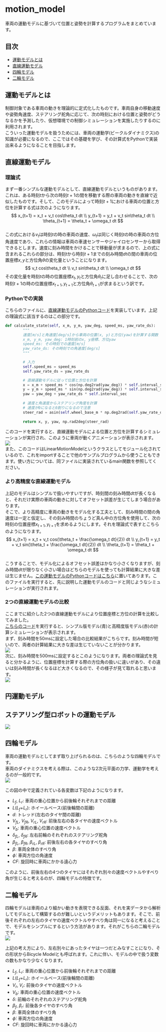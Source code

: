 # motion_model
車両の運動モデルに基づいて位置と姿勢を計算するプログラムをまとめています。  

## 目次
* [運動モデルとは](#運動モデルとは)
* [直線運動モデル](#直線運動モデル)
* [四輪モデル](#四輪モデル)
* [二輪モデル](#二輪モデル)

## 運動モデルとは
制御対象である車両の動きを理論的に定式化したものです。車両自身の移動速度や姿勢角速度、ステアリング舵角に応じて、次の時刻における位置と姿勢がどうなるかを予測したり、仮想環境での制御シミュレーションを実施したりするのに利用されます。  
こういった運動モデルを扱うためには、車両の運動学(ビークルダイナミクス)の知識が必要になるので、ここではその基礎を学び、その計算式をPythonで実装出来るようになることを目指します。 

## 直線運動モデル
### 理論式
まず一番シンプルな運動モデルとして、直線運動モデルというものがあります。これは、ある時刻$t$から次の時刻$t+1$の間を移動する際の車両の動きを直線で近似したものです。そして、このモデルによって時刻$t+1$における車両の位置と方位を計算する式は次のようになります。  
$$
x_{t+1} = x_t + v_t cos\theta_t dt \\
y_{t+1} = y_t + v_t sin\theta_t dt \\
\theta_{t+1} = \theta_t + \omega_t dt
$$  
この式における$v_t$は時刻$t$の時の車両の速度、$\omega_t$は同じく時刻$t$の時の車両の方位角速度であり、これらの情報は車両の車速センサーやジャイロセンサーから取得できるとします。速度に刻み時間をかけることで移動量が求まるので、上の式に含まれるこれらの部分は、時刻$t$から時刻$t+1$までの刻み時間$dt$の間の車両の位置座標$x, y$と方位角$\theta$の変化量ということになります。  
$$
v_t cos\theta_t dt \\
v_t sin\theta_t dt \\
\omega_t dt
$$
その変化量を時刻$t$の時の位置座標$x_t, y_t$と方位角$\theta_t$に足し合わせることで、次の時刻$t+1$の時の位置座標$x_{t+1}, y_{t+1}$と方位角$\theta_{t+1}$が求まるという訳です。  

### Pythonでの実装
こちらのファイルに、[直線運動モデルのPythonコード](/motion_model/linear_motion/linear_motion_model.py)を実装しています。上記の理論式に該当するのはこの部分です。  
```python
def calculate_state(self, x_m, y_m, yaw_deg, speed_ms, yaw_rate_ds):
        """
        速度[m/s]と角速度[deg/s]から車両の位置(x, y)と方位(yaw)を計算する関数
        x_m, y_m, yaw_deg: 1時刻前のx, y座標、方位yaw
        speed_ms: その時刻での速度[m/s]
        yaw_rate_ds: その時刻での角速度[deg/s]
        """

        # 入力
        self.speed_ms = speed_ms
        self.yaw_rate_ds = yaw_rate_ds

        # 直線運動モデルに従って位置と方位を計算
        x = x_m + speed_ms * cos(np.deg2rad(yaw_deg)) * self.interval_sec
        y = y_m + speed_ms * sin(np.deg2rad(yaw_deg)) * self.interval_sec
        yaw = yaw_deg + yaw_rate_ds * self.interval_sec
        
        # 速度と角速度からステアリング角度を計算
        # 速度が0になると0割りになるので注意
        steer_rad = asin(self.wheel_base_m * np.deg2rad(self.yaw_rate_ds)/self.speed_ms)
        
        return x, y, yaw, np.rad2deg(steer_rad)
```
このコードを実行すると、直線運動モデルによる位置と方位を計算するシミュレーションが実行され、このように車両が動くアニメーションが表示されます。  
![](/images/linear_motion_model_simulation.png)  
また、このコードはLinearMotionModelというクラスとしてモジュール化されているので、これをimportすることで他のサンプルプログラムから使うこともできます。使い方については、同ファイルに実装されているmain関数を参照してください。  

### より高精度な直線運動モデル
上記のモデルはシンプルで扱いやすいですが、時刻間の刻み時間$dt$が長くなると、それだけ実際の車両の動きに対してオフセット誤差が生じてしまう場合があります。  
そこで、より高精度に車両の動きをモデル化する工夫として、刻み時間の間の角速度は一定と仮定し、その刻み時間のちょうど真ん中の方位角を使用して、次の時刻の位置座標$x_{t+1}, y_{t+1}$を求めるようにします。それを理論式で表すとこちらのようになります。  
$$
x_{t+1} = x_t + v_t cos(\theta_t + \frac{\omega_t dt}{2}) dt \\
y_{t+1} = y_t + v_t sin(\theta_t + \frac{\omega_t dt}{2}) dt \\
\theta_{t+1} = \theta_t + \omega_t dt
$$  
こうすることで、モデル化によるオフセット誤差はかなり小さくなりますが、刻み時間$dt$が限りなく小さい場合はどちらのモデルを使っても計算結果に大きな差は生じません。[この運動モデルのPythonコードはこちら](/motion_model/linear_motion/accurate_linear_motion_model.py)に置いてあります。このファイルを実行すると、先に説明した運動モデルのコードと同じようなシミュレーションが実行されます。  

### 2つの直線運動モデルの比較
ここまでに紹介した2つの直線運動モデルにより位置座標と方位の計算を比較してみました。  
[こちらのコード](/motion_model/linear_motion/compare_linear_model.py)を実行すると、シンプル版モデル(青)と高精度版モデル(赤)の計算シミュレーションが表示されます。  
まず、刻み時間を50msに設定した場合の比較結果がこちらです。刻み時間が短いので、両者の計算結果に大きな差は生じていないことが分かります。  
![](/images/compare_linear_model_dt50ms.png)  
次に、刻み時間を500msに設定するとこのようになります。両者の理論式を見ると分かるように、位置座標を計算する際の方位角の扱いに違いがあり、その違いは刻み時間が長くなるほど大きくなるので、その様子が見て取れると思います。    
![](/images/compare_linear_model_dt500ms.png)  

## 円運動モデル

## ステアリング型ロボットの運動モデル
![](/images/steering_robot.png)  

## 四輪モデル
車両の運動モデルとしてまず取り上げられるのは、こちらのような四輪モデルです。  
車両のダイナミクスを考える際は、このような2次元平面の力学、運動学を考えるのが一般的です。  
![](/images/four_wheels_model.png)  

この図の中で定義されている各変数は下記のようになります。  
* $L_f$, $L_r$: 車両の重心位置から前後輪それぞれまでの距離  
* $L$($L_f$+$L_r$): ホイールベース(前後輪間の距離)  
* $d$: トレッド(左右のタイヤ間の距離)
* $V_{fL}$, $V_{fR}$, $V_{rL}$, $V_{rR}$: 前後左右の各タイヤの速度ベクトル  
* $V_b$: 車両の重心位置の速度ベクトル
* $\delta_{fL}$, $\delta_{fR}$: 左右前輪のそれぞれのステアリング舵角
* $\beta_{fL}$, $\beta_{fR}$, $\beta_{rL}$, $\beta_{rR}$: 前後左右の各タイヤのすべり角
* $\beta$: 車両全体のすべり角
* $\dot{\phi}$: 車両方位の角速度
* $CF$: 旋回時に車両にかかる遠心力

このように、前後左右の4つのタイヤにはそれぞれ別々の速度ベクトルやすべり角が生じると考えるのが、四輪モデルの特徴です。

## 二輪モデル
四輪モデルは車両のより細かい動きを表現できる反面、それを実データから解析してモデルとして構築するのが難しいというデメリットもあります。そこで、前後それぞれの左右のタイヤの速度ベクトルやすべり角は同一になると考えることで、モデルをシンプルにするという方法があります。それがこちらの二輪モデルです。  
![](/images/two_wheels_model.png)  

上記の考え方により、左右別々にあったタイヤは一つだとみなすことになり、その形状からBicycle Modelとも呼ばれます。これに伴い、モデルの中で扱う変数の数もかなり少なくなります。  
* $L_f$, $L_r$: 車両の重心位置から前後輪それぞれまでの距離  
* $L$($L_f$+$L_r$): ホイールベース(前後輪間の距離)  
* $V_{r}$, $V_{r}$: 前後のタイヤの速度ベクトル  
* $V_b$: 車両の重心位置の速度ベクトル
* $\delta$: 前輪のそれぞれのステアリング舵角
* $\beta_{f}$, $\beta_{r}$: 前後各タイヤのすべり角
* $\beta$: 車両全体のすべり角
* $\dot{\phi}$: 車両方位の角速度
* $CF$: 旋回時に車両にかかる遠心力

